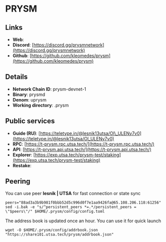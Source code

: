 # PRYSM



## Links

* **Web**:&#x20;
* **Discord**: [https://discord.gg/prysmnetwork](https://discord.gg/prysmnetwork)
* **Github**: [https://github.com/kleomedes/prysm](https://github.com/kleomedes/prysm)

## **Details**

* **Network Chain ID**: prysm-devnet-1
* **Binary**: prysmd
* **Denom**: uprysm
* **Working directory**: .prysm

## Public services

* **Guide (RU)**: [https://teletype.in/@lesnik13utsa/Ol\_ULENy7v0](https://teletype.in/@lesnik13utsa/Ol_ULENy7v0)
* **RPC**: [https://t-prysm.rpc.utsa.tech/](https://t-prysm.rpc.utsa.tech/)
* **API**: [https://t-prysm.api.utsa.tech/](https://t-prysm.api.utsa.tech/)
* **Explorer**: [https://exp.utsa.tech/prysm-test/staking](https://exp.utsa.tech/prysm-test/staking)
* **Restake**:&#x20;

## Peering

You can use peer **lesnik | UTSA** for fast connection or state sync

```shell
peers="88ad3a3b9b981f0bbb52d5c996d0f7e1aa9426fa@65.108.206.118:61256"
sed -i.bak -e "s/^persistent_peers *=.*/persistent_peers = \"$peers\"/" $HOME/.prysm/config/config.toml
```

The address book is updated once an hour. You can use it for quick launch

```shell
wget -O $HOME/.prysm/config/addrbook.json "https://share101.utsa.tech/prysm/addrbook.json"
```

